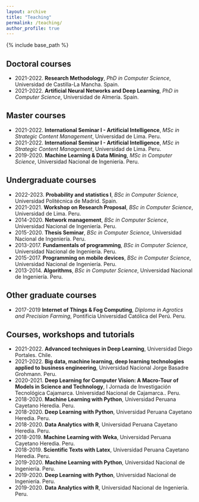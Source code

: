 ```yaml
---
layout: archive
title: "Teaching"
permalink: /teaching/
author_profile: true
---
```


{% include base_path %}

## Doctoral courses
- 2021-2022. **Research Methodology**, *PhD in Computer Science*, Universidad de Castilla-La Mancha. Spain.
- 2021-2022. **Artificial Neural Networks and Deep Learning**, *PhD in Computer Science*, Universidad de Almería. Spain.

## Master courses
- 2021-2022. **International Seminar I - Artificial Intelligence**, *MSc in Strategic Content Management*, Universidad de Lima. Peru.
- 2021-2022. **International Seminar I - Artificial Intelligence**, *MSc in Strategic Content Management*, Universidad de Lima. Peru.
- 2019-2020. **Machine Learning & Data Mining**, *MSc in Computer Science*, Universidad Nacional de Ingeniería. Peru.


## Undergraduate courses
- 2022-2023. **Probability and statistics I**, *BSc in Computer Science*, Universidad Politécnica de Madrid. Spain.
- 2021-2021. **Workshop on Research Proposal**, *BSc in Computer Science*, Universidad de Lima. Peru.
- 2014-2020. **Network management**, *BSc in Computer Science*, Universidad Nacional de Ingeniería. Peru.
- 2015-2020. **Thesis Seminar**, *BSc in Computer Science*, Universidad Nacional de Ingeniería. Peru.
- 2013-2017. **Fundamentals of programming**, *BSc in Computer Science*, Universidad Nacional de Ingeniería. Peru.
- 2015-2017. **Programming on mobile devices**, *BSc in Computer Science*, Universidad Nacional de Ingeniería. Peru.
- 2013-2014. **Algorithms**, *BSc in Computer Science*, Universidad Nacional de Ingeniería. Peru.


## Other graduate courses
- 2017-2019 **Internet of Things & Fog Computing**, *Diploma in Agrotics and Precision Farming*, Pontificia Universidad Católica del Perú. Peru. 

## Courses, workshops and tutorials
- 2021-2022. **Advanced techniques in Deep Learning**, Universidad Diego Portales. Chile.
- 2021-2022. **Big data, machine learning, deep learning technologies applied to business engineering**, Universidad Nacional Jorge Basadre Grohmann. Peru.
- 2020-2021. **Deep Learning for Computer Vision: A Macro-Tour of Models in Science and Technology**, I Jornada de Investigación Tecnológica Cajamarca. Universidad Nacional de Cajamarca.. Peru.
- 2018-2020. **Machine Learning with Python**, Universidad Peruana Cayetano Heredia. Peru.
- 2018-2020. **Deep Learning with Python**, Universidad Peruana Cayetano Heredia. Peru.
- 2018-2020. **Data Analytics with R**, Universidad Peruana Cayetano Heredia. Peru.
- 2018-2019. **Machine Learning with Weka**, Universidad Peruana Cayetano Heredia. Peru.
- 2018-2019. **Scientific Texts with Latex**, Universidad Peruana Cayetano Heredia. Peru.
- 2019-2020. **Machine Learning with Python**, Universidad Nacional de Ingeniería. Peru.
- 2019-2020. **Deep Learning with Python**, Universidad Nacional de Ingeniería. Peru.
- 2019-2020. **Data Analytics with R**, Universidad Nacional de Ingeniería. Peru.
